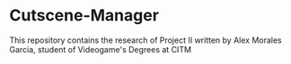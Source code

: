 # Cutscene-Manager
This repository contains the research of Project II written by Alex Morales Garcia, student of Videogame's Degrees at CITM
